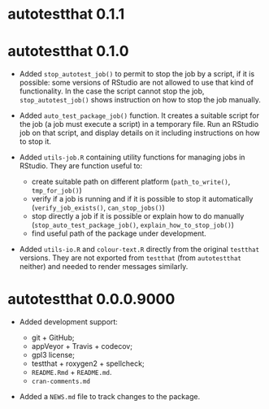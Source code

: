 # autotestthat 0.1.1

# autotestthat 0.1.0

* Added `stop_autotest_job()` to permit to stop the job by a script,
  if it is possible: some versions of RStudio are not allowed to use
  that kind of functionality. In the case the script cannot stop
  the job, `stop_autotest_job()` shows instruction on how to stop the 
  job manually.

* Added `auto_test_package_job()` function. It creates a suitable 
  script for the job (a job must execute a script) in a temporary
  file. Run an RStudio job on that script, and display details on it
  including instructions on how to stop it.

* Added `utils-job.R` containing utility functions for managing jobs
  in RStudio. They are function useful to:
  - create suitable path on different platform (`path_to_write()`,
  `tmp_for_job()`)
  - verify if a job is running and if it is possible to stop it
  automatically (`verify_job_exists()`, `can_stop_jobs()`)
  - stop directly a job if it is possible or explain how to do manually
  (`stop_auto_test_package_job()`, `explain_how_to_stop_job()`)
  - find useful path of the package under development.

* Added `utils-io.R` and `colour-text.R` directly from the original
`testthat` versions. They are not exported from `testthat` (from
`autotestthat` neither) and needed to render messages similarly.

# autotestthat 0.0.0.9000

* Added development support:
  - git + GitHub;
  - appVeyor + Travis + codecov;
  - gpl3 license;
  - testthat + roxygen2 + spellcheck;
  - `README.Rmd` + `README.md`.
  - `cran-comments.md`

* Added a `NEWS.md` file to track changes to the package.
